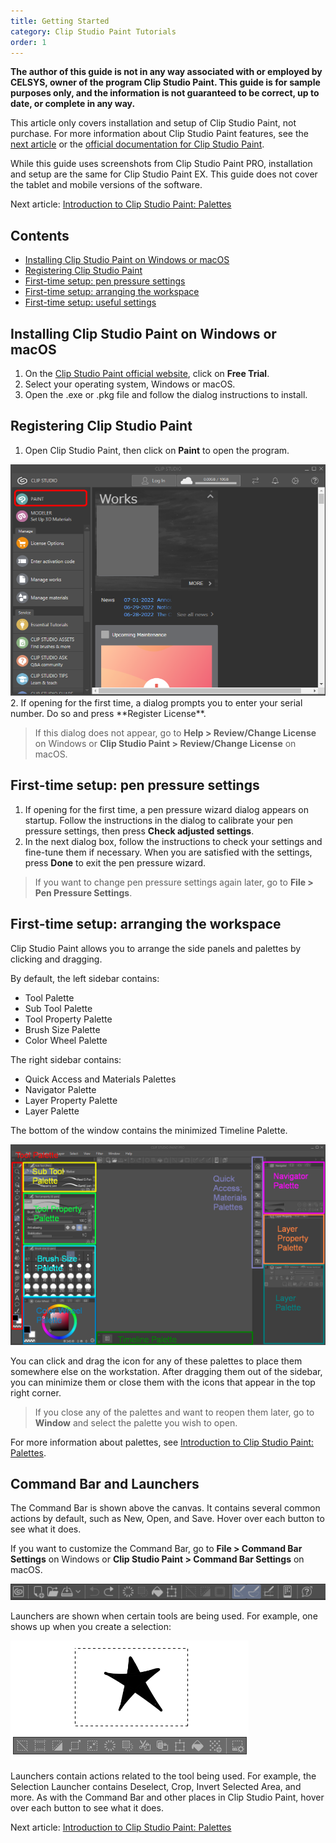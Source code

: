 ```yaml
---
title: Getting Started
category: Clip Studio Paint Tutorials
order: 1
---
```


**The author of this guide is not in any way associated with or employed by CELSYS, owner of the program Clip Studio Paint. This guide is for sample purposes only, and the information is not guaranteed to be correct, up to date, or complete in any way.**

This article only covers installation and setup of Clip Studio Paint, not purchase. For more information about Clip Studio Paint features, see the [next article](/clip-studio-paint-tutorials/palettes) or the [official documentation for Clip Studio Paint](https://www.clip-studio.com/site/gd_en/csp/userguide/csp_userguide/006_new/006_new_0.htm).

While this guide uses screenshots from Clip Studio Paint PRO, installation and setup are the same for Clip Studio Paint EX. This guide does not cover the tablet and mobile versions of the software.

Next article: [Introduction to Clip Studio Paint: Palettes](/clip-studio-paint-tutorials/palettes)

## Contents

* [Installing Clip Studio Paint on Windows or macOS](#installing-clip-studio-paint-on-windows-or-macos)
* [Registering Clip Studio Paint](#registering-clip-studio-paint)
* [First-time setup: pen pressure settings](#first-time-setup-pen-pressure-settings)
* [First-time setup: arranging the workspace](#first-time-setup-arranging-the-workspace)
* [First-time setup: useful settings](#first-time-setup-useful-settings)

## Installing Clip Studio Paint on Windows or macOS

1. On the [Clip Studio Paint official website](https://www.clipstudio.net/en/), click on **Free Trial**.
2. Select your operating system, Windows or macOS.
3. Open the .exe or .pkg file and follow the dialog instructions to install.

## Registering Clip Studio Paint

1. Open Clip Studio Paint, then click on **Paint** to open the program.
<img src="/images/sample-01/s01_1.png" alt="Clip Studio Paint welcome window">
2. If opening for the first time, a dialog prompts you to enter your serial number. Do so and press **Register License**. 

> If this dialog does not appear, go to **Help > Review/Change License** on Windows or **Clip Studio Paint > Review/Change License** on macOS.

## First-time setup: pen pressure settings

1. If opening for the first time, a pen pressure wizard dialog appears on startup. Follow the instructions in the dialog to calibrate your pen pressure settings, then press **Check adjusted settings**.
2. In the next dialog box, follow the instructions to check your settings and fine-tune them if necessary. When you are satisfied with the settings, press **Done** to exit the pen pressure wizard.

> If you want to change pen pressure settings again later, go to **File > Pen Pressure Settings**.

## First-time setup: arranging the workspace

Clip Studio Paint allows you to arrange the side panels and palettes by clicking and dragging.

By default, the left sidebar contains:

* Tool Palette
* Sub Tool Palette
* Tool Property Palette
* Brush Size Palette
* Color Wheel Palette

The right sidebar contains:

* Quick Access and Materials Palettes
* Navigator Palette
* Layer Property Palette
* Layer Palette

The bottom of the window contains the minimized Timeline Palette.

<img src="/images/sample-01/s01_2.png" alt="Clip Studio Paint default workspace">

You can click and drag the icon for any of these palettes to place them somewhere else on the workstation. After dragging them out of the sidebar, you can minimize them or close them with the icons that appear in the top right corner.

> If you close any of the palettes and want to reopen them later, go to **Window** and select the palette you wish to open.

For more information about palettes, see [Introduction to Clip Studio Paint: Palettes](/clip-studio-paint-tutorials/palettes).

## Command Bar and Launchers

The Command Bar is shown above the canvas. It contains several common actions by default, such as New, Open, and Save. Hover over each button to see what it does. 

If you want to customize the Command Bar, go to **File > Command Bar Settings** on Windows or **Clip Studio Paint > Command Bar Settings** on macOS. 

<img src="/images/sample-01/s01_3.png" alt="Command Bar">

Launchers are shown when certain tools are being used. For example, one shows up when you create a selection:

<img src="/images/sample-01/s01_4.png" alt="Selection Launcher">

Launchers contain actions related to the tool being used. For example, the Selection Launcher contains Deselect, Crop, Invert Selected Area, and more. As with the Command Bar and other places in Clip Studio Paint, hover over each button to see what it does.



Next article: [Introduction to Clip Studio Paint: Palettes](/clip-studio-paint-tutorials/palettes)